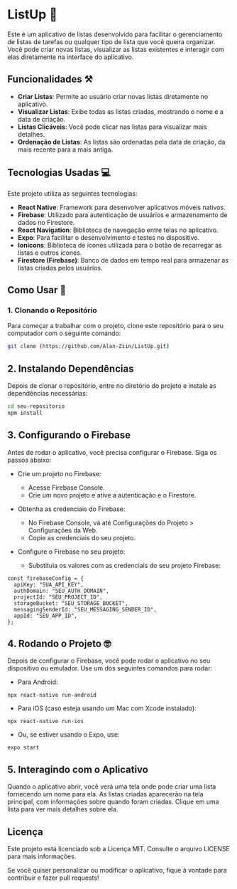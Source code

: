 # ListUp 📜

Este é um aplicativo de listas desenvolvido para facilitar o gerenciamento de listas de tarefas ou qualquer tipo de lista que você queira organizar. Você pode criar novas listas, visualizar as listas existentes e interagir com elas diretamente na interface do aplicativo.

## Funcionalidades ⚒️

- **Criar Listas**: Permite ao usuário criar novas listas diretamente no aplicativo.
- **Visualizar Listas**: Exibe todas as listas criadas, mostrando o nome e a data de criação.
- **Listas Clicáveis**: Você pode clicar nas listas para visualizar mais detalhes.
- **Ordenação de Listas**: As listas são ordenadas pela data de criação, da mais recente para a mais antiga.

## Tecnologias Usadas 💻

Este projeto utiliza as seguintes tecnologias:

- **React Native**: Framework para desenvolver aplicativos móveis nativos.
- **Firebase**: Utilizado para autenticação de usuários e armazenamento de dados no Firestore.
- **React Navigation**: Biblioteca de navegação entre telas no aplicativo.
- **Expo**: Para facilitar o desenvolvimento e testes no dispositivo.
- **Ionicons**: Biblioteca de ícones utilizada para o botão de recarregar as listas e outros ícones.
- **Firestore (Firebase)**: Banco de dados em tempo real para armazenar as listas criadas pelos usuários.

## Como Usar 🤔

### 1. Clonando o Repositório

Para começar a trabalhar com o projeto, clone este repositório para o seu computador com o seguinte comando:

```bash
git clone (https://github.com/Alan-Ziin/ListUp.git)
```

## 2. Instalando Dependências

Depois de clonar o repositório, entre no diretório do projeto e instale as dependências necessárias:

```bash
cd seu-repositorio
npm install
```

## 3. Configurando o Firebase

Antes de rodar o aplicativo, você precisa configurar o Firebase. Siga os passos abaixo:

  - Crie um projeto no Firebase:
      - Acesse Firebase Console.
      - Crie um novo projeto e ative a autenticação e o Firestore.

  - Obtenha as credenciais do Firebase:
      - No Firebase Console, vá até Configurações do Projeto > Configurações da Web.
      - Copie as credenciais do seu projeto.

  - Configure o Firebase no seu projeto:
      - Substituia os valores com as credenciais do seu projeto Firebase:

```firebaseConfig
const firebaseConfig = {
  apiKey: "SUA_API_KEY",
  authDomain: "SEU_AUTH_DOMAIN",
  projectId: "SEU_PROJECT_ID",
  storageBucket: "SEU_STORAGE_BUCKET",
  messagingSenderId: "SEU_MESSAGING_SENDER_ID",
  appId: "SEU_APP_ID",
};
```

## 4. Rodando o Projeto 🤓

Depois de configurar o Firebase, você pode rodar o aplicativo no seu dispositivo ou emulador. Use um dos seguintes comandos para rodar:

  - Para Android:
```
npx react-native run-android
```
  - Para iOS (caso esteja usando um Mac com Xcode instalado):
```
npx react-native run-ios
```
  - Ou, se estiver usando o Expo, use:
```
expo start
```
## 5. Interagindo com o Aplicativo

Quando o aplicativo abrir, você verá uma tela onde pode criar uma lista fornecendo um nome para ela. As listas criadas aparecerão na tela principal, com informações sobre quando foram criadas.
Clique em uma lista para ver mais detalhes sobre ela.

## Licença

Este projeto está licenciado sob a Licença MIT. Consulte o arquivo LICENSE para mais informações.

Se você quiser personalizar ou modificar o aplicativo, fique à vontade para contribuir e fazer pull requests!
